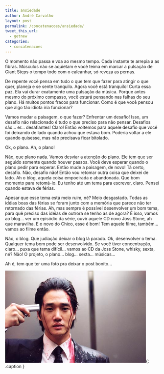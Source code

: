 ```yaml
---
title: ansiedade
author: André Carvalho
layout: post
permalink: /concatenacoes/ansiedade/
tweet_this_url:
  - getnew
categories:
  - concatenacoes
---
```


O momento não passa e voa ao mesmo tempo. Cada instante te arrepia a as fibras. Músculos não se aquietam e você teima em marcar a pulsação de Giant Steps o tempo todo com o calcanhar, só reveza as pernas.

De repente você pensa em tudo o que tem que fazer para atingir o que quer, planeja e se sente tranquilo. Agora você está tranquilo! Curta essa paz. Ela vai durar exatamente uma pulsação da música. Porque antes mesmo do próximo compasso, você estará pensando nas falhas do seu plano. Há muitos pontos fracos para funcionar. Como é que você pensou que algo tão idiota iria funcionar?

Vamos mudar a paisagem, o que fazer? Enfrentar um desafio! Isso, um desafio não relacionado é tudo o que preciso para não pensar. Desafios são… er… desafiantes! Claro! Então voltemos para aquele desafio que você foi deixando de lado quando achou que estava bom. Poderia voltar a ele quando quisesse, mas não precisava ficar bitolado.

Ok, o plano. Ah, o plano!

Não, que plano nada. Vamos desviar a atenção do plano. Ele tem que ser seguido somente quando houver passos. Você deve esperar quando o plano pedir para esperar. Então mude a paisagem, de novo! Tá certo, desafio. Não, desafio não! Então vou retomar outra coisa que deixei de lado. Ah o blog, aquela coisa empoeirada e abandonada. Que bom momento para retomá-lo. Eu tenho até um tema para escrever, claro. Pensei quando estava de férias.

Apesar que esse tema está meio ruim, né? Meio desgastado. Todas as idéias boas das férias se foram junto com a memória que parece não ter retornado das férias. Ah, mas sempre é possível desenvolver um bom tema, para quê preciso das idéias de outrora se tenho as de agora? É isso, vamos ao blog… ver um episódio da série, ouvir aquele CD novo Joss Stone, ah que maravilha. E o novo do Chico, esse é bom! Tem aquele filme, também… vamos ao filme então.

Não, o blog. Que judiação deixar o blog lá parado. Ok, desenvolver o tema. Qualquer tema bom pode ser desenvolvido. Se você tiver concentração, claro… puxa que tema difícil… vamos ao CD da Joss Stone, whisky, sexta, né? Não! O projeto, o plano… blog… sexta… músicas…

Ah é, tem que ter uma foto pra deixar o post bonito…

![E agora?](/wp-content/uploads/2011/07/up-old_boy_2_lg.jpg){: .caption }
